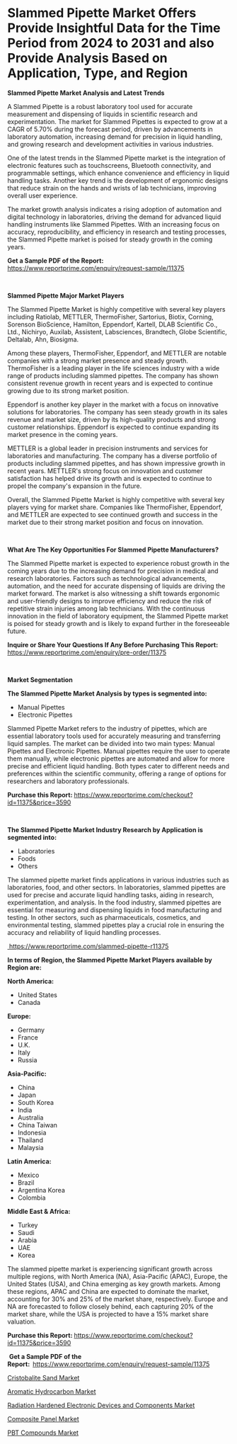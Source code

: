 <p><h1>Slammed Pipette Market Offers Provide Insightful Data for the Time Period from 2024 to 2031 and also Provide Analysis Based on Application, Type, and Region</h1></p><p><strong>Slammed Pipette Market Analysis and Latest Trends</strong></p>
<p><p>A Slammed Pipette is a robust laboratory tool used for accurate measurement and dispensing of liquids in scientific research and experimentation. The market for Slammed Pipettes is expected to grow at a CAGR of 5.70% during the forecast period, driven by advancements in laboratory automation, increasing demand for precision in liquid handling, and growing research and development activities in various industries.</p><p>One of the latest trends in the Slammed Pipette market is the integration of electronic features such as touchscreens, Bluetooth connectivity, and programmable settings, which enhance convenience and efficiency in liquid handling tasks. Another key trend is the development of ergonomic designs that reduce strain on the hands and wrists of lab technicians, improving overall user experience.</p><p>The market growth analysis indicates a rising adoption of automation and digital technology in laboratories, driving the demand for advanced liquid handling instruments like Slammed Pipettes. With an increasing focus on accuracy, reproducibility, and efficiency in research and testing processes, the Slammed Pipette market is poised for steady growth in the coming years.</p></p>
<p><strong>Get a Sample PDF of the Report:&nbsp;</strong> <a href="https://www.reportprime.com/enquiry/request-sample/11375">https://www.reportprime.com/enquiry/request-sample/11375</a></p>
<p>&nbsp;</p>
<p><strong>Slammed Pipette Major Market Players</strong></p>
<p><p>The Slammed Pipette Market is highly competitive with several key players including Ratiolab, METTLER, ThermoFisher, Sartorius, Biotix, Corning, Sorenson BioScience, Hamilton, Eppendorf, Kartell, DLAB Scientific Co., Ltd., Nichiryo, Auxilab, Assistent, Labsciences, Brandtech, Globe Scientific, Deltalab, Ahn, Biosigma.</p><p>Among these players, ThermoFisher, Eppendorf, and METTLER are notable companies with a strong market presence and steady growth. ThermoFisher is a leading player in the life sciences industry with a wide range of products including slammed pipettes. The company has shown consistent revenue growth in recent years and is expected to continue growing due to its strong market position.</p><p>Eppendorf is another key player in the market with a focus on innovative solutions for laboratories. The company has seen steady growth in its sales revenue and market size, driven by its high-quality products and strong customer relationships. Eppendorf is expected to continue expanding its market presence in the coming years.</p><p>METTLER is a global leader in precision instruments and services for laboratories and manufacturing. The company has a diverse portfolio of products including slammed pipettes, and has shown impressive growth in recent years. METTLER's strong focus on innovation and customer satisfaction has helped drive its growth and is expected to continue to propel the company's expansion in the future.</p><p>Overall, the Slammed Pipette Market is highly competitive with several key players vying for market share. Companies like ThermoFisher, Eppendorf, and METTLER are expected to see continued growth and success in the market due to their strong market position and focus on innovation.</p></p>
<p>&nbsp;</p>
<p><strong>What Are The Key Opportunities For Slammed Pipette Manufacturers?</strong></p>
<p><p>The Slammed Pipette market is expected to experience robust growth in the coming years due to the increasing demand for precision in medical and research laboratories. Factors such as technological advancements, automation, and the need for accurate dispensing of liquids are driving the market forward. The market is also witnessing a shift towards ergonomic and user-friendly designs to improve efficiency and reduce the risk of repetitive strain injuries among lab technicians. With the continuous innovation in the field of laboratory equipment, the Slammed Pipette market is poised for steady growth and is likely to expand further in the foreseeable future.</p></p>
<p><strong>Inquire or Share Your Questions If Any Before Purchasing This Report:</strong> <a href="https://www.reportprime.com/enquiry/pre-order/11375">https://www.reportprime.com/enquiry/pre-order/11375</a></p>
<p>&nbsp;</p>
<p><strong>Market Segmentation</strong></p>
<p><strong>The Slammed Pipette Market Analysis by types is segmented into:</strong></p>
<p><ul><li>Manual Pipettes</li><li>Electronic Pipettes</li></ul></p>
<p><p>Slammed Pipette Market refers to the industry of pipettes, which are essential laboratory tools used for accurately measuring and transferring liquid samples. The market can be divided into two main types: Manual Pipettes and Electronic Pipettes. Manual pipettes require the user to operate them manually, while electronic pipettes are automated and allow for more precise and efficient liquid handling. Both types cater to different needs and preferences within the scientific community, offering a range of options for researchers and laboratory professionals.</p></p>
<p><strong>Purchase this Report:&nbsp;</strong><a href="https://www.reportprime.com/checkout?id=11375&price=3590">https://www.reportprime.com/checkout?id=11375&price=3590</a></p>
<p>&nbsp;</p>
<p><strong>The Slammed Pipette Market Industry Research by Application is segmented into:</strong></p>
<p><ul><li>Laboratories</li><li>Foods</li><li>Others</li></ul></p>
<p><p>The slammed pipette market finds applications in various industries such as laboratories, food, and other sectors. In laboratories, slammed pipettes are used for precise and accurate liquid handling tasks, aiding in research, experimentation, and analysis. In the food industry, slammed pipettes are essential for measuring and dispensing liquids in food manufacturing and testing. In other sectors, such as pharmaceuticals, cosmetics, and environmental testing, slammed pipettes play a crucial role in ensuring the accuracy and reliability of liquid handling processes.</p></p>
<p><a href="https://www.reportprime.com/slammed-pipette-r11375">&nbsp;https://www.reportprime.com/slammed-pipette-r11375</a></p>
<p><strong>In terms of Region, the Slammed Pipette Market Players available by Region are:</strong></p>
<p>
    <p> <strong> North America: </strong>
        <ul>
            <li>United States</li>
            <li>Canada</li>
        </ul>
        </p> 
    <p> <strong> Europe: </strong>
        <ul>
            <li>Germany</li>
            <li>France</li>
            <li>U.K.</li>
            <li>Italy</li>
            <li>Russia</li>
        </ul>
        </p> 
    <p> <strong> Asia-Pacific: </strong>
        <ul>
            <li>China</li>
            <li>Japan</li>
            <li>South Korea</li>
            <li>India</li>
            <li>Australia</li>
            <li>China Taiwan</li>
            <li>Indonesia</li>
            <li>Thailand</li>
            <li>Malaysia</li>
        </ul>
        </p> 
    <p> <strong> Latin America: </strong>
        <ul>
            <li>Mexico</li>
            <li>Brazil</li>
            <li>Argentina Korea</li>
            <li>Colombia</li>
        </ul>
        </p> 
    <p> <strong> Middle East & Africa: </strong>
        <ul>
            <li>Turkey</li>
            <li>Saudi</li>
            <li>Arabia</li>
            <li>UAE</li>
            <li>Korea</li>
        </ul>
    </p>
    </p>
<p><p>The slammed pipette market is experiencing significant growth across multiple regions, with North America (NA), Asia-Pacific (APAC), Europe, the United States (USA), and China emerging as key growth markets. Among these regions, APAC and China are expected to dominate the market, accounting for 30% and 25% of the market share, respectively. Europe and NA are forecasted to follow closely behind, each capturing 20% of the market share, while the USA is projected to have a 15% market share valuation.</p></p>
<p><strong>Purchase this Report: </strong><a href="https://www.reportprime.com/checkout?id=11375&price=3590">https://www.reportprime.com/checkout?id=11375&price=3590</a></p>
<p>&nbsp;<strong>Get a Sample PDF of the Report:&nbsp;&nbsp;</strong><a href="https://www.reportprime.com/enquiry/request-sample/11375">https://www.reportprime.com/enquiry/request-sample/11375</a></p>
<p><strong></strong></p>
<p><p><a href="https://issuu.com/reportprime-2/docs/cristobalite-sand-market-size-2030.pptx">Cristobalite Sand Market</a></p><p><a href="https://issuu.com/reportprime-2/docs/aromatic-hydrocarbon-market-size-2030.pptx">Aromatic Hydrocarbon Market</a></p><p><a href="https://github.com/jsmusil/Market-Research-Report-List-2/blob/main/radiation-hardened-electronic-devices-and-components-market.md">Radiation Hardened Electronic Devices and Components Market</a></p><p><a href="https://www.linkedin.com/pulse/composite-panel-market-provides-detailed-segmentation-based-fgxtc?trackingId=QgemvPL643cAFsfhWpQ4EA%3D%3D">Composite Panel Market</a></p><p><a href="https://www.linkedin.com/pulse/pbt-compounds-market-offer-valuable-insights-size-share-iayvc?trackingId=lg4Uq7ZJV482HFyYCfj%2BQw%3D%3D">PBT Compounds Market</a></p></p>